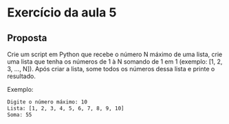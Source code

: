 # Exercício da aula 5
## Proposta
Crie um script em Python que recebe o número N máximo de uma lista, crie uma lista que tenha os números de 1 à N somando de 1 em 1 (exemplo: [1, 2, 3, ..., N]). Após criar a lista, some todos os números dessa lista e printe o resultado.

Exemplo:
```bash
Digite o número máximo: 10
Lista: [1, 2, 3, 4, 5, 6, 7, 8, 9, 10]
Soma: 55
```